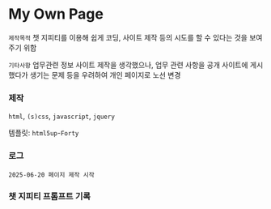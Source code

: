 # My Own Page

`제작목적` 챗 지피티를 이용해 쉽게 코딩, 사이트 제작 등의 시도를 할 수 있다는 것을 보여주기 위함

`기타사항` 업무관련 정보 사이트 제작을 생각했으나, 업무 관련 사항을 공개 사이트에 게시했다가 생기는 문제 등을 우려하여 개인 페이지로 노선 변경

### 제작

`html`, `(s)css`, `javascript`, `jquery`

템플릿: `html5up`-`Forty`

### 로그

```
2025-06-20 페이지 제작 시작
```

### 챗 지피티 프롬프트 기록
